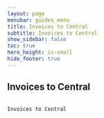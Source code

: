 ```yaml
---
layout: page
menubar: guides_menu
title: Invoices to Central
subtitle: Invoices to Central
show_sidebar: false
toc: true
hero_height: is-small
hide_footer: true
---
```


## Invoices to Central
```

Invoices to Central
